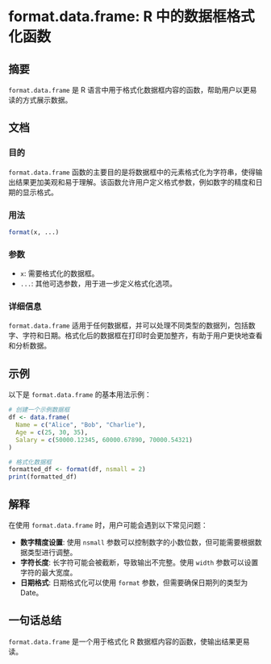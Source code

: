 <!--
Meta Description: # format.data.frame: R 中的数据框格式化函数 ## 摘要 `format.data.frame` 是 R 语言中用于格式化数据框内容的函数，帮助用户以更易读的方式展示数据。 ## 文档 ### 目的 `format.data.frame` 函数的主要目的是将数据框中的元素格式化...
Meta Keywords: format, data, frame, formatted_df, nsmall
-->

# format.data.frame: R 中的数据框格式化函数

## 摘要
`format.data.frame` 是 R 语言中用于格式化数据框内容的函数，帮助用户以更易读的方式展示数据。

## 文档
### 目的
`format.data.frame` 函数的主要目的是将数据框中的元素格式化为字符串，使得输出结果更加美观和易于理解。该函数允许用户定义格式参数，例如数字的精度和日期的显示格式。

### 用法
```R
format(x, ...)
```

### 参数
- `x`: 需要格式化的数据框。
- `...`: 其他可选参数，用于进一步定义格式化选项。

### 详细信息
`format.data.frame` 适用于任何数据框，并可以处理不同类型的数据列，包括数字、字符和日期。格式化后的数据框在打印时会更加整齐，有助于用户更快地查看和分析数据。

## 示例
以下是 `format.data.frame` 的基本用法示例：

```R
# 创建一个示例数据框
df <- data.frame(
  Name = c("Alice", "Bob", "Charlie"),
  Age = c(25, 30, 35),
  Salary = c(50000.12345, 60000.67890, 70000.54321)
)

# 格式化数据框
formatted_df <- format(df, nsmall = 2)
print(formatted_df)
```

## 解释
在使用 `format.data.frame` 时，用户可能会遇到以下常见问题：
- **数字精度设置**: 使用 `nsmall` 参数可以控制数字的小数位数，但可能需要根据数据类型进行调整。
- **字符长度**: 长字符可能会被截断，导致输出不完整。使用 `width` 参数可以设置字符的最大宽度。
- **日期格式**: 日期格式化可以使用 `format` 参数，但需要确保日期列的类型为 Date。

## 一句话总结
`format.data.frame` 是一个用于格式化 R 数据框内容的函数，使输出结果更易读。